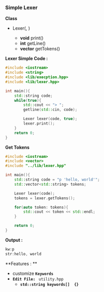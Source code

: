 ### Simple Lexer

**Class**

* Lexer(<string>, <bool>)
  * **void** print()
  * **int** getLine()
  * **vector<string>** getTokens()

**Lexer Simple Code :**

```c++
#include <iostream>
#include <string>
#include <lib/execption.hpp>
#include <lib/lexer.hpp>

int main(){
    std::string code;
	while(true){
		std::cout << "> ";
		getline(std::cin, code);

		Lexer lexer(code, true);
		lexer.print();
	}
    return 0;
}
```

**Get Tokens**

```c++
#include <iostream>
#include <vector>
#include "../lib/lexer.hpp"

int main(){
	std::string code = "p 'hello, world'";
	std::vector<std::string> tokens;

	Lexer lexer(code);
	tokens = lexer.getTokens();

	for(auto token: tokens){
		std::cout << token << std::endl;
	}

	return 0;
}
```

**Output :**

```c++
kw:p
str:hello, world
```

**Features : **

* customize  **`Keywords`**
* **`Edit File: `**  `utility.hpp` 
  * **`std::string keywords[]  {}`**

